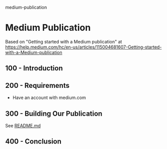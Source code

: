 medium-publication

# Medium Publication

Based on "Getting started with a Medium publication" at https://help.medium.com/hc/en-us/articles/115004681607-Getting-started-with-a-Medium-publication

## 100 - Introduction

## 200 - Requirements

- Have an account with medium.com

## 300 - Building Our Publication

See [README.md](./300/README.md)

## 400 - Conclusion
